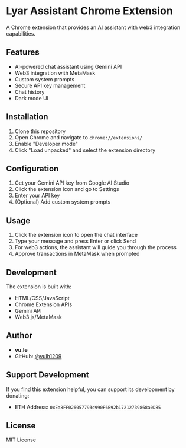 # Lyar Assistant Chrome Extension

A Chrome extension that provides an AI assistant with web3 integration capabilities.

## Features

- AI-powered chat assistant using Gemini API
- Web3 integration with MetaMask
- Custom system prompts
- Secure API key management
- Chat history
- Dark mode UI

## Installation

1. Clone this repository
2. Open Chrome and navigate to `chrome://extensions/`
3. Enable "Developer mode"
4. Click "Load unpacked" and select the extension directory

## Configuration

1. Get your Gemini API key from Google AI Studio
2. Click the extension icon and go to Settings
3. Enter your API key
4. (Optional) Add custom system prompts

## Usage

1. Click the extension icon to open the chat interface
2. Type your message and press Enter or click Send
3. For web3 actions, the assistant will guide you through the process
4. Approve transactions in MetaMask when prompted

## Development

The extension is built with:
- HTML/CSS/JavaScript
- Chrome Extension APIs
- Gemini API
- Web3.js/MetaMask

## Author

- **vu.le**
- GitHub: [@vulh1209](https://github.com/vulh1209)

## Support Development

If you find this extension helpful, you can support its development by donating:

- ETH Address: `0xEa8FF026057793d990F6B92b17212739868a0D85`

## License

MIT License 